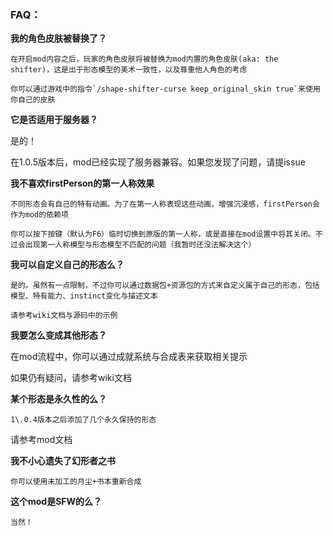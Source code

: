 ### FAQ：

**我的角色皮肤被替换了？**

    在开启mod内容之后，玩家的角色皮肤将被替换为mod内置的角色皮肤(aka: the shifter)，这是出于形态模型的美术一致性，以及尊重他人角色的考虑

    你可以通过游戏中的指令`/shape-shifter-curse keep_original_skin true`来使用你自己的皮肤

**它是否适用于服务器？**

   是的！

   在1.0.5版本后，mod已经实现了服务器兼容。如果您发现了问题，请提issue

**我不喜欢firstPerson的第一人称效果**

    不同形态会有自己的特有动画。为了在第一人称表现这些动画，增强沉浸感，firstPerson会作为mod的依赖项

    你可以按下按键（默认为F6）临时切换到原版的第一人称，或是直接在mod设置中将其关闭。不过会出现第一人称模型与形态模型不匹配的问题（我暂时还没法解决这个）

**我可以自定义自己的形态么？**

    是的。虽然有一点限制，不过你可以通过数据包+资源包的方式来自定义属于自己的形态，包括模型、特有能力、instinct变化与描述文本

    请参考wiki文档与源码中的示例

**我要怎么变成其他形态？**

   在mod流程中，你可以通过成就系统与合成表来获取相关提示 

   如果仍有疑问，请参考wiki文档

**某个形态是永久性的么？**

    1\.0.4版本之后添加了几个永久保持的形态

   请参考mod文档

**我不小心遗失了幻形者之书**

    你可以使用未加工的月尘+书本重新合成

**这个mod是SFW的么？**

    当然！